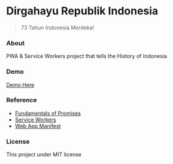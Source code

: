 # Dirgahayu Republik Indonesia

> 73 Tahun Indonesia Merdeka!

### About

PWA & Service Workers project that tells the History of Indonesia

### Demo

[Demo Here](https://muhibbudins.github.io/history-of-indonesia/)

### Reference

- [Fundamentals of Promises](https://developers.google.com/web/fundamentals/primers/promises)
- [Service Workers](https://developers.google.com/web/fundamentals/primers/service-workers/?hl=id)
- [Web App Manifest](https://developers.google.com/web/fundamentals/web-app-manifest/)

### License

This project under MIT license
